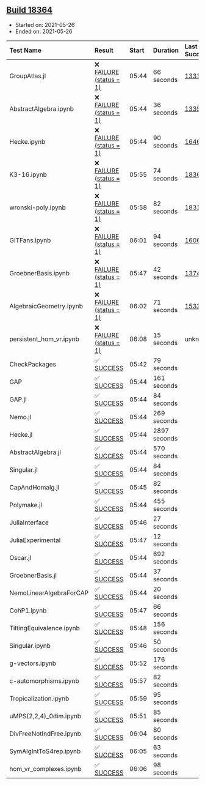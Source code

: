 ## [Build 18364](https://oscarci.mathematik.uni-kl.de/job/oscar/18364/)

* Started on: 2021-05-26
* Ended on: 2021-05-26

| Test Name    | Result | Start | Duration | Last Success | First Failure |
|:-------------|:-------|:------|:---------|:-------------|:--------------|
| GroupAtlas.jl | ❌ [FAILURE (status = 1)](https://oscarci.mathematik.uni-kl.de/job/oscar/18364/artifact/logs/build-18364/GroupAtlas.jl.log) | 05:44 | 66 seconds | [13311](https://oscarci.mathematik.uni-kl.de/job/oscar/13311/) | [13312](https://oscarci.mathematik.uni-kl.de/job/oscar/13312/) |
| AbstractAlgebra.ipynb | ❌ [FAILURE (status = 1)](https://oscarci.mathematik.uni-kl.de/job/oscar/18364/artifact/logs/build-18364/AbstractAlgebra.ipynb.log) | 05:44 | 36 seconds | [13355](https://oscarci.mathematik.uni-kl.de/job/oscar/13355/) | [13356](https://oscarci.mathematik.uni-kl.de/job/oscar/13356/) |
| Hecke.ipynb | ❌ [FAILURE (status = 1)](https://oscarci.mathematik.uni-kl.de/job/oscar/18364/artifact/logs/build-18364/Hecke.ipynb.log) | 05:44 | 90 seconds | [16463](https://oscarci.mathematik.uni-kl.de/job/oscar/16463/) | [16464](https://oscarci.mathematik.uni-kl.de/job/oscar/16464/) |
| K3-16.ipynb | ❌ [FAILURE (status = 1)](https://oscarci.mathematik.uni-kl.de/job/oscar/18364/artifact/logs/build-18364/K3-16.ipynb.log) | 05:55 | 74 seconds | [18363](https://oscarci.mathematik.uni-kl.de/job/oscar/18363/) | [18364](https://oscarci.mathematik.uni-kl.de/job/oscar/18364/) |
| wronski-poly.ipynb | ❌ [FAILURE (status = 1)](https://oscarci.mathematik.uni-kl.de/job/oscar/18364/artifact/logs/build-18364/wronski-poly.ipynb.log) | 05:58 | 82 seconds | [18314](https://oscarci.mathematik.uni-kl.de/job/oscar/18314/) | [18315](https://oscarci.mathematik.uni-kl.de/job/oscar/18315/) |
| GITFans.ipynb | ❌ [FAILURE (status = 1)](https://oscarci.mathematik.uni-kl.de/job/oscar/18364/artifact/logs/build-18364/GITFans.ipynb.log) | 06:01 | 94 seconds | [16068](https://oscarci.mathematik.uni-kl.de/job/oscar/16068/) | [16069](https://oscarci.mathematik.uni-kl.de/job/oscar/16069/) |
| GroebnerBasis.ipynb | ❌ [FAILURE (status = 1)](https://oscarci.mathematik.uni-kl.de/job/oscar/18364/artifact/logs/build-18364/GroebnerBasis.ipynb.log) | 05:47 | 42 seconds | [13748](https://oscarci.mathematik.uni-kl.de/job/oscar/13748/) | [13749](https://oscarci.mathematik.uni-kl.de/job/oscar/13749/) |
| AlgebraicGeometry.ipynb | ❌ [FAILURE (status = 1)](https://oscarci.mathematik.uni-kl.de/job/oscar/18364/artifact/logs/build-18364/AlgebraicGeometry.ipynb.log) | 06:02 | 71 seconds | [15322](https://oscarci.mathematik.uni-kl.de/job/oscar/15322/) | [15323](https://oscarci.mathematik.uni-kl.de/job/oscar/15323/) |
| persistent_hom_vr.ipynb | ❌ [FAILURE (status = 1)](https://oscarci.mathematik.uni-kl.de/job/oscar/18364/artifact/logs/build-18364/persistent_hom_vr.ipynb.log) | 06:08 | 15 seconds | unknown | unknown |
| CheckPackages | ✅ [SUCCESS](https://oscarci.mathematik.uni-kl.de/job/oscar/18364/artifact/logs/build-18364/CheckPackages.log) | 05:42 | 79 seconds |  |  |
| GAP | ✅ [SUCCESS](https://oscarci.mathematik.uni-kl.de/job/oscar/18364/artifact/logs/build-18364/GAP.log) | 05:44 | 161 seconds |  |  |
| GAP.jl | ✅ [SUCCESS](https://oscarci.mathematik.uni-kl.de/job/oscar/18364/artifact/logs/build-18364/GAP.jl.log) | 05:44 | 84 seconds |  |  |
| Nemo.jl | ✅ [SUCCESS](https://oscarci.mathematik.uni-kl.de/job/oscar/18364/artifact/logs/build-18364/Nemo.jl.log) | 05:44 | 269 seconds |  |  |
| Hecke.jl | ✅ [SUCCESS](https://oscarci.mathematik.uni-kl.de/job/oscar/18364/artifact/logs/build-18364/Hecke.jl.log) | 05:44 | 2897 seconds |  |  |
| AbstractAlgebra.jl | ✅ [SUCCESS](https://oscarci.mathematik.uni-kl.de/job/oscar/18364/artifact/logs/build-18364/AbstractAlgebra.jl.log) | 05:44 | 570 seconds |  |  |
| Singular.jl | ✅ [SUCCESS](https://oscarci.mathematik.uni-kl.de/job/oscar/18364/artifact/logs/build-18364/Singular.jl.log) | 05:44 | 84 seconds |  |  |
| CapAndHomalg.jl | ✅ [SUCCESS](https://oscarci.mathematik.uni-kl.de/job/oscar/18364/artifact/logs/build-18364/CapAndHomalg.jl.log) | 05:45 | 82 seconds |  |  |
| Polymake.jl | ✅ [SUCCESS](https://oscarci.mathematik.uni-kl.de/job/oscar/18364/artifact/logs/build-18364/Polymake.jl.log) | 05:44 | 455 seconds |  |  |
| JuliaInterface | ✅ [SUCCESS](https://oscarci.mathematik.uni-kl.de/job/oscar/18364/artifact/logs/build-18364/JuliaInterface.log) | 05:46 | 27 seconds |  |  |
| JuliaExperimental | ✅ [SUCCESS](https://oscarci.mathematik.uni-kl.de/job/oscar/18364/artifact/logs/build-18364/JuliaExperimental.log) | 05:47 | 12 seconds |  |  |
| Oscar.jl | ✅ [SUCCESS](https://oscarci.mathematik.uni-kl.de/job/oscar/18364/artifact/logs/build-18364/Oscar.jl.log) | 05:44 | 692 seconds |  |  |
| GroebnerBasis.jl | ✅ [SUCCESS](https://oscarci.mathematik.uni-kl.de/job/oscar/18364/artifact/logs/build-18364/GroebnerBasis.jl.log) | 05:44 | 37 seconds |  |  |
| NemoLinearAlgebraForCAP | ✅ [SUCCESS](https://oscarci.mathematik.uni-kl.de/job/oscar/18364/artifact/logs/build-18364/NemoLinearAlgebraForCAP.log) | 05:44 | 20 seconds |  |  |
| CohP1.ipynb | ✅ [SUCCESS](https://oscarci.mathematik.uni-kl.de/job/oscar/18364/artifact/logs/build-18364/CohP1.ipynb.log) | 05:47 | 66 seconds |  |  |
| TiltingEquivalence.ipynb | ✅ [SUCCESS](https://oscarci.mathematik.uni-kl.de/job/oscar/18364/artifact/logs/build-18364/TiltingEquivalence.ipynb.log) | 05:48 | 156 seconds |  |  |
| Singular.ipynb | ✅ [SUCCESS](https://oscarci.mathematik.uni-kl.de/job/oscar/18364/artifact/logs/build-18364/Singular.ipynb.log) | 05:46 | 50 seconds |  |  |
| g-vectors.ipynb | ✅ [SUCCESS](https://oscarci.mathematik.uni-kl.de/job/oscar/18364/artifact/logs/build-18364/g-vectors.ipynb.log) | 05:52 | 176 seconds |  |  |
| c-automorphisms.ipynb | ✅ [SUCCESS](https://oscarci.mathematik.uni-kl.de/job/oscar/18364/artifact/logs/build-18364/c-automorphisms.ipynb.log) | 05:57 | 82 seconds |  |  |
| Tropicalization.ipynb | ✅ [SUCCESS](https://oscarci.mathematik.uni-kl.de/job/oscar/18364/artifact/logs/build-18364/Tropicalization.ipynb.log) | 05:59 | 95 seconds |  |  |
| uMPS(2,2,4)_0dim.ipynb | ✅ [SUCCESS](https://oscarci.mathematik.uni-kl.de/job/oscar/18364/artifact/logs/build-18364/uMPS-2-2-4-_0dim.ipynb.log) | 05:51 | 85 seconds |  |  |
| DivFreeNotIndFree.ipynb | ✅ [SUCCESS](https://oscarci.mathematik.uni-kl.de/job/oscar/18364/artifact/logs/build-18364/DivFreeNotIndFree.ipynb.log) | 06:04 | 80 seconds |  |  |
| SymAlgIntToS4rep.ipynb | ✅ [SUCCESS](https://oscarci.mathematik.uni-kl.de/job/oscar/18364/artifact/logs/build-18364/SymAlgIntToS4rep.ipynb.log) | 06:05 | 63 seconds |  |  |
| hom_vr_complexes.ipynb | ✅ [SUCCESS](https://oscarci.mathematik.uni-kl.de/job/oscar/18364/artifact/logs/build-18364/hom_vr_complexes.ipynb.log) | 06:06 | 98 seconds |  |  |
